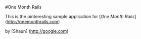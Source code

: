 #One Month Rails

This is the pinteresting sample application for
[*One Month Rails*] (http://onemonthrails.com)

by [Shaun] (http://google.com)
